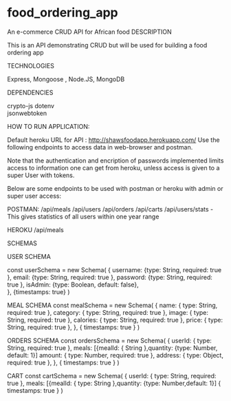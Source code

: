 # food_ordering_app
An e-commerce CRUD API for  African food
DESCRIPTION

This is an API demonstrating CRUD but will be used for building a food ordering app

TECHNOLOGIES

Express, Mongoose , Node.JS, MongoDB

DEPENDENCIES

crypto-js
dotenv   
jsonwebtoken

HOW TO RUN APPLICATION:

Default heroku URL for API : http://shawsfoodapp.herokuapp.com/ 
Use the following endpoints to access data in web-browser and postman.

Note that the authentication and encription of passwords implemented limits
access to information one can get from heroku, unless access is given to a super User with tokens.

Below are some endpoints to be used with postman or heroku with admin or super user access:

POSTMAN:
/api/meals
/api/users
/api/orders
/api/carts
/api/users/stats  - This gives statistics of all users within one year range

HEROKU
/api/meals

SCHEMAS

USER SCHEMA

const userSchema = new Schema(
    {
        username: {type: String, required: true },
        email: {type: String, required: true },
        password: {type: String, required: true },
        isAdmin: {type: Boolean, default: false},    
    },
    {timestamps: true}
)

MEAL SCHEMA
const mealSchema = new Schema(
  {
    name: { type: String, required: true },
    category: { type: String, required: true },
    image: { type: String, required: true },
    calories: { type: String, required: true },
    price: { type: String, required: true },
  },
  { timestamps: true }
)


ORDERS SCHEMA
const ordersSchema = new Schema(
  {
    userId: { type: String, required: true },
    meals: [{mealId: { String },quantity: {type: Number, default: 1}]
    amount: { type: Number, required: true },
    address: { type: Object, required: true },
  },
  { timestamps: true }
)

CART
const cartSchema = new Schema(
  {
    userId: { type: String, required: true },
    meals: [{mealId: { type: String },quantity: {type: Number,default: 1}]
  { timestamps: true }
)




